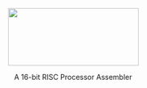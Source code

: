 <p align="center">
    <img height="114" width="257" src="https://raw.githubusercontent.com/nahiyan/miden/master/miden-logo.png">
    <p align="center">A 16-bit RISC Processor Assembler</p>
</p>